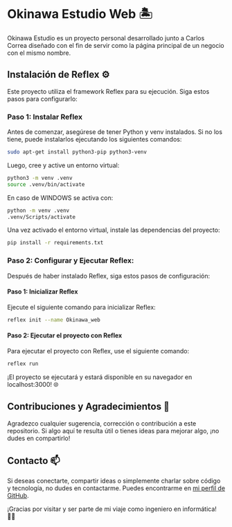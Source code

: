 # Okinawa Estudio Web 🏝️

Okinawa Estudio es un proyecto personal desarrollado junto a Carlos Correa diseñado con el fin de  servir como la página principal de un negocio con el mismo nombre.

## Instalación de Reflex ⚙️

Este proyecto utiliza el framework Reflex para su ejecución. Siga estos pasos para configurarlo:

### Paso 1: Instalar Reflex

Antes de comenzar, asegúrese de tener Python y venv instalados. Si no los tiene, puede instalarlos ejecutando los siguientes comandos:

```bash
sudo apt-get install python3-pip python3-venv
```
Luego, cree y active un entorno virtual:

```bash
python3 -m venv .venv
source .venv/bin/activate
```
En caso de WINDOWS se activa con:
```bash
python -m venv .venv
.venv/Scripts/activate
```
Una vez activado el entorno virtual, instale las dependencias del proyecto:

``` bash
pip install -r requirements.txt
```
### Paso 2: Configurar y Ejecutar Reflex:

Después de haber instalado Reflex, siga estos pasos de configuración:

#### Paso 1: Inicializar Reflex

Ejecute el siguiente comando para inicializar Reflex:

```bash
reflex init --name Okinawa_web
```

####  Paso 2: Ejecutar el proyecto con Reflex

Para ejecutar el proyecto con Reflex, use el siguiente comando:

```bash
reflex run
```

¡El proyecto se ejecutará y estará disponible en su navegador en localhost:3000! 🌐

## Contribuciones y Agradecimientos 🙌

Agradezco cualquier sugerencia, corrección o contribución a este repositorio. Si algo aquí te resulta útil o tienes ideas para mejorar algo, ¡no dudes en compartirlo!

## Contacto 📫

Si deseas conectarte, compartir ideas o simplemente charlar sobre código y tecnología, no dudes en contactarme. Puedes encontrarme en [mi perfil de GitHub](https://github.com/tuusuario](https://github.com/raul2811)).

¡Gracias por visitar y ser parte de mi viaje como ingeniero en informática! 👨‍💻
